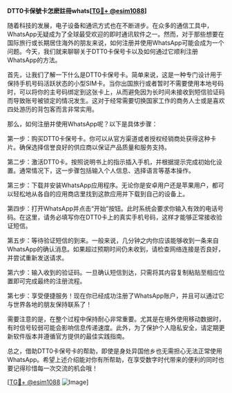 **DTT0卡保號卡怎麽註冊whats[[TG💪+ @esim1088](https://t.me/s/esim1088)]**

随着科技的发展，电子设备和通讯方式也在不断进步。在众多的通信工具中，WhatsApp无疑成为了全球最受欢迎的即时通讯软件之一。然而，对于那些想要在国际旅行或长期居住海外的朋友来说，如何注册并使用WhatsApp可能会成为一个问题。今天，我们就来聊聊关于DTT0卡保号卡以及如何通过它顺利注册WhatsApp的方法。

首先，让我们了解一下什么是DTT0卡保号卡。简单来说，这是一种专门设计用于保持手机号码活跃状态的小型SIM卡。当你出国旅行或者暂时不需要使用本地号码时，可以将你的主号码绑定到这张卡上，从而避免因为长时间未接收到短信验证码而导致账号被锁定的情况发生。这对于经常需要切换国家工作的商务人士或是喜欢四处游历的背包客而言非常实用。

那么，如何注册并使用WhatsApp呢？以下是具体步骤：

第一步：购买DTT0卡保号卡。你可以从官方渠道或者授权经销商处获得这种卡片。确保选择信誉良好的供应商以保证产品质量和服务支持。

第二步：激活DTT0卡。按照说明书上的指示插入手机，并根据提示完成初始化设置。通常情况下，这一步骤包括输入个人信息、选择语言等基本操作。

第三步：下载并安装WhatsApp应用程序。无论你是安卓用户还是苹果用户，都可以轻松地从各自的应用商店里找到这款应用并下载到自己的设备上。

第四步：打开WhatsApp并点击“开始”按钮。此时系统会要求你输入有效的电话号码。在这里，请务必填写你在DTT0卡上的真实手机号码，这样才能够正常接收验证短信。

第五步：等待验证短信的到来。一般来说，几分钟之内你应该能够收到一条来自WhatsApp的确认消息。如果超过预期时间仍未收到，请检查网络连接是否良好，并尝试重新发送请求。

第六步：输入收到的验证码。一旦确认短信到达，只需将其内容复制粘贴至相应位置即可完成最终的注册流程。

第七步：享受便捷服务！现在你已经成功注册了WhatsApp账户，并且可以通过它与世界各地的朋友保持联系了！

需要注意的是，在整个过程中保持耐心非常重要。尤其是在境外使用移动数据时，有时信号较弱可能会影响信息传递速度。此外，为了保护个人隐私安全，请定期更新软件版本并遵循官方提供的最佳实践指南。

总之，借助DTT0卡保号卡的帮助，即使是身处异国他乡也无需担心无法正常使用WhatsApp。希望上述介绍能对你有所帮助，在享受数字时代带来的便利的同时也要记得珍惜每一次交流的机会哦！

[[TG💪+ @esim1088](https://t.me/s/esim1088) ![Image](https://i.postimg.cc/4NQfJmqS/Snipaste-2025-05-13-00-14-12.png)]